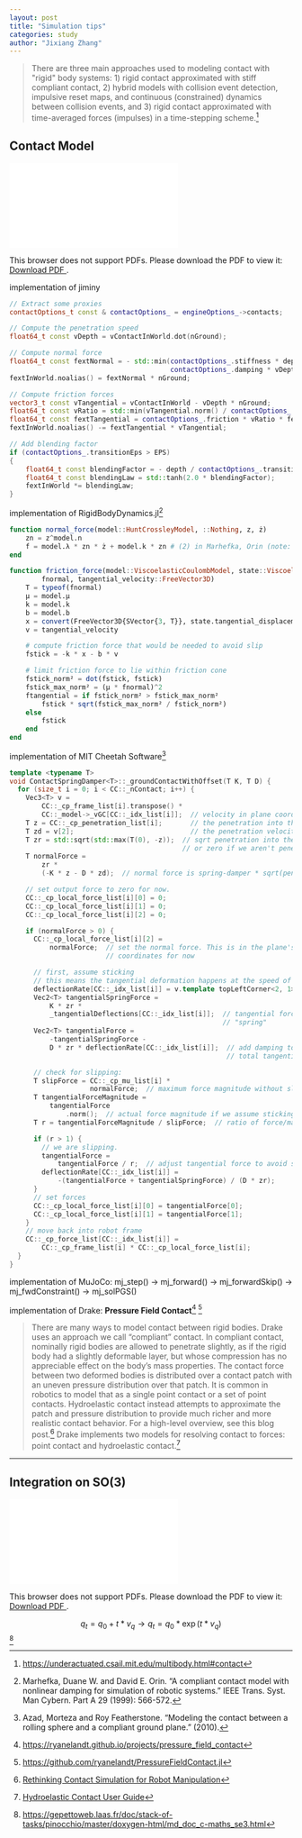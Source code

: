 ```yaml
---
layout: post
title: "Simulation tips"
categories: study
author: "Jixiang Zhang"
---
```


> There are three main approaches used to modeling contact with "rigid" body systems: 1) rigid contact approximated with stiff compliant contact, 2) hybrid models with collision event detection, impulsive reset maps, and continuous (constrained) dynamics between collision events, and 3) rigid contact approximated with time-averaged forces (impulses) in a time-stepping scheme.[^4]

## Contact Model

<object data="/files/contact_model.pdf" type="application/pdf" width="700px" height="700px">
    <embed src="/files/contact_model.pdf">
        <p>This browser does not support PDFs. Please download the PDF to view it:
            <a href="/files/contact_model.pdf">Download PDF
            </a>.
        </p>
    </embed>
</object>

implementation of jiminy

```c++
// Extract some proxies
contactOptions_t const & contactOptions_ = engineOptions_->contacts;

// Compute the penetration speed
float64_t const vDepth = vContactInWorld.dot(nGround);

// Compute normal force
float64_t const fextNormal = - std::min(contactOptions_.stiffness * depth +
                                        contactOptions_.damping * vDepth, 0.0);
fextInWorld.noalias() = fextNormal * nGround;

// Compute friction forces
vector3_t const vTangential = vContactInWorld - vDepth * nGround;
float64_t const vRatio = std::min(vTangential.norm() / contactOptions_.transitionVelocity, 1.0);
float64_t const fextTangential = contactOptions_.friction * vRatio * fextNormal;
fextInWorld.noalias() -= fextTangential * vTangential;

// Add blending factor
if (contactOptions_.transitionEps > EPS)
{
    float64_t const blendingFactor = - depth / contactOptions_.transitionEps;
    float64_t const blendingLaw = std::tanh(2.0 * blendingFactor);
    fextInWorld *= blendingLaw;
}
```

implementation of RigidBodyDynamics.jl[^2]

```julia
function normal_force(model::HuntCrossleyModel, ::Nothing, z, ż)
    zn = z^model.n
    f = model.λ * zn * ż + model.k * zn # (2) in Marhefka, Orin (note: z is penetration, returning repelling force)
end

function friction_force(model::ViscoelasticCoulombModel, state::ViscoelasticCoulombState,
        fnormal, tangential_velocity::FreeVector3D)
    T = typeof(fnormal)
    μ = model.μ
    k = model.k
    b = model.b
    x = convert(FreeVector3D{SVector{3, T}}, state.tangential_displacement)
    v = tangential_velocity

    # compute friction force that would be needed to avoid slip
    fstick = -k * x - b * v

    # limit friction force to lie within friction cone
    fstick_norm² = dot(fstick, fstick)
    fstick_max_norm² = (μ * fnormal)^2
    ftangential = if fstick_norm² > fstick_max_norm²
        fstick * sqrt(fstick_max_norm² / fstick_norm²)
    else
        fstick
    end
end
```

implementation of MIT Cheetah Software[^1]

```c++
template <typename T>
void ContactSpringDamper<T>::_groundContactWithOffset(T K, T D) {
  for (size_t i = 0; i < CC::_nContact; i++) {
    Vec3<T> v =
        CC::_cp_frame_list[i].transpose() *
        CC::_model->_vGC[CC::_idx_list[i]];  // velocity in plane coordinates
    T z = CC::_cp_penetration_list[i];       // the penetration into the ground
    T zd = v[2];                             // the penetration velocity
    T zr = std::sqrt(std::max(T(0), -z));  // sqrt penetration into the ground,
                                           // or zero if we aren't penetrating
    T normalForce =
        zr *
        (-K * z - D * zd);  // normal force is spring-damper * sqrt(penetration)

    // set output force to zero for now.
    CC::_cp_local_force_list[i][0] = 0;
    CC::_cp_local_force_list[i][1] = 0;
    CC::_cp_local_force_list[i][2] = 0;

    if (normalForce > 0) {
      CC::_cp_local_force_list[i][2] =
          normalForce;  // set the normal force. This is in the plane's
                        // coordinates for now

      // first, assume sticking
      // this means the tangential deformation happens at the speed of the foot.
      deflectionRate[CC::_idx_list[i]] = v.template topLeftCorner<2, 1>();
      Vec2<T> tangentialSpringForce =
          K * zr *
          _tangentialDeflections[CC::_idx_list[i]];  // tangential force due to
                                                     // "spring"
      Vec2<T> tangentialForce =
          -tangentialSpringForce -
          D * zr * deflectionRate[CC::_idx_list[i]];  // add damping to get
                                                      // total tangential

      // check for slipping:
      T slipForce = CC::_cp_mu_list[i] *
                    normalForce;  // maximum force magnitude without slipping
      T tangentialForceMagnitude =
          tangentialForce
              .norm();  // actual force magnitude if we assume sticking
      T r = tangentialForceMagnitude / slipForce;  // ratio of force/max_force

      if (r > 1) {
        // we are slipping.
        tangentialForce =
            tangentialForce / r;  // adjust tangential force to avoid slipping
        deflectionRate[CC::_idx_list[i]] =
            -(tangentialForce + tangentialSpringForce) / (D * zr);
      }
      // set forces
      CC::_cp_local_force_list[i][0] = tangentialForce[0];
      CC::_cp_local_force_list[i][1] = tangentialForce[1];
    }
    // move back into robot frame
    CC::_cp_force_list[CC::_idx_list[i]] =
        CC::_cp_frame_list[i] * CC::_cp_local_force_list[i];
  }
}
```

implementation of MuJoCo: mj_step() -> mj_forward() -> mj_forwardSkip() -> mj_fwdConstraint() -> mj_solPGS()

implementation of Drake: **Pressure Field Contact**[^5] [^6]

> There are many ways to model contact between rigid bodies. Drake uses an approach we call “compliant” contact. In compliant contact, nominally rigid bodies are allowed to penetrate slightly, as if the rigid body had a slightly deformable layer, but whose compression has no appreciable effect on the body’s mass properties. The contact force between two deformed bodies is distributed over a contact patch with an uneven pressure distribution over that patch. It is common in robotics to model that as a single point contact or a set of point contacts. Hydroelastic contact instead attempts to approximate the patch and pressure distribution to provide much richer and more realistic contact behavior. For a high-level overview, see this blog post.[^7] Drake implements two models for resolving contact to forces: point contact and hydroelastic contact.[^8]

---

## Integration on SO(3)

<object data="/files/lie-group-methods.pdf" type="application/pdf" width="700px" height="700px">
    <embed src="/files/lie-group-methods.pdf">
        <p>This browser does not support PDFs. Please download the PDF to view it:
            <a href="/files/lie-group-methods.pdf">Download PDF
            </a>.
        </p>
    </embed>
</object>

$$
q_t=q_0+t*v_q \to q_t=q_0*\exp(t*v_q)
$$[^3]

[^1]: Azad, Morteza and Roy Featherstone. “Modeling the contact between a rolling sphere and a compliant ground plane.” (2010).
[^2]: Marhefka, Duane W. and David E. Orin. “A compliant contact model with nonlinear damping for simulation of robotic systems.” IEEE Trans. Syst. Man Cybern. Part A 29 (1999): 566-572.
[^3]: https://gepettoweb.laas.fr/doc/stack-of-tasks/pinocchio/master/doxygen-html/md_doc_c-maths_se3.html
[^4]: https://underactuated.csail.mit.edu/multibody.html#contact
[^5]: https://ryanelandt.github.io/projects/pressure_field_contact
[^6]: https://github.com/ryanelandt/PressureFieldContact.jl
[^7]: [Rethinking Contact Simulation for Robot Manipulation](https://medium.com/toyotaresearch/rethinking-contact-simulation-for-robot-manipulation-434a56b5ec88)
[^8]: [Hydroelastic Contact User Guide](https://drake.mit.edu/doxygen_cxx/group__hydroelastic__user__guide.html)
